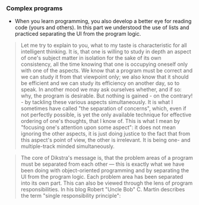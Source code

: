 ### Complex programs
- When you learn programming, you also develop a better eye for reading code (yours and others). In this part we understood the use of lists and practiced separating the UI from the program logic.
> Let me try to explain to you, what to my taste is characteristic for all intelligent thinking. It is, that one is willing to study in depth an aspect of one's subject matter in isolation for the sake of its own consistency, all the time knowing that one is occupying oneself only with one of the aspects. We know that a program must be correct and we can study it from that viewpoint only; we also know that it should be efficient and we can study its efficiency on another day, so to speak. In another mood we may ask ourselves whether, and if so: why, the program is desirable. But nothing is gained - on the contrary! - by tackling these various aspects simultaneously. It is what I sometimes have called "the separation of concerns", which, even if not perfectly possible, is yet the only available technique for effective ordering of one's thoughts, that I know of. This is what I mean by "focusing one's attention upon some aspect": it does not mean ignoring the other aspects, it is just doing justice to the fact that from this aspect's point of view, the other is irrelevant. It is being one- and multiple-track minded simultaneously.

> The core of Dikstra's message is, that the problem areas of a program must be separated from each other — this is exactly what we have been doing with object-oriented programming and by separating the UI from the program logic. Each problem area has been separated into its own part. This can also be viewed through the lens of program responsibilities. In his blog Robert "Uncle Bob" C. Martin describes the term "single responsibility principle":

